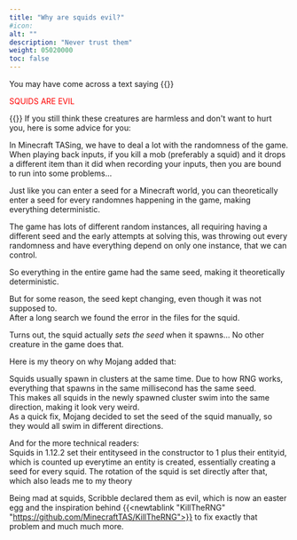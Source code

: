 ```yaml
---
title: "Why are squids evil?"
#icon:
alt: ""
description: "Never trust them"
weight: 05020000
toc: false
---
```

You may have come across a text saying
{{<rawhtml>}}
<p style="color:red;">SQUIDS ARE EVIL</p>
{{</rawhtml>}}
If you still think these creatures are harmless and don't want to hurt you, here is some advice for you:

In Minecraft TASing, we have to deal a lot with the randomness of the game.
When playing back inputs, if you kill a mob (preferably a squid) and it drops a different item than it did when recording your inputs, then you are bound to run into some problems...

Just like you can enter a seed for a Minecraft world, you can theoretically enter a seed for every randomnes happening in the game, making everything deterministic.

The game has lots of different random instances, all requiring having a different seed and the early attempts at solving this, was throwing out every randomness and have everything depend on only one instance, that we can control.

So everything in the entire game had the same seed, making it theoretically deterministic.

But for some reason, the seed kept changing, even though it was not supposed to.  
After a long search we found the error in the files for the squid.  

Turns out, the squid actually *sets the seed* when it spawns... No other creature in the game does that.

Here is my theory on why Mojang added that:  

Squids usually spawn in clusters at the same time. Due to how RNG works, everything that spawns in the same millisecond has the same seed.  
This makes all squids in the newly spawned cluster swim into the same direction, making it look very weird.  
As a quick fix, Mojang decided to set the seed of the squid manually, so they would all swim in different directions.

And for the more technical readers:  
Squids in 1.12.2 set their entityseed in the constructor to 1 plus their entityid, which is counted up everytime an entity is created, essentially creating a seed for every squid. The rotation of the squid is set directly after that, which also leads me to my theory

Being mad at squids, Scribble declared them as evil, which is now an easter egg and the inspiration behind {{<newtablink "KillTheRNG" "https://github.com/MinecraftTAS/KillTheRNG">}} to fix exactly that problem and much much more.